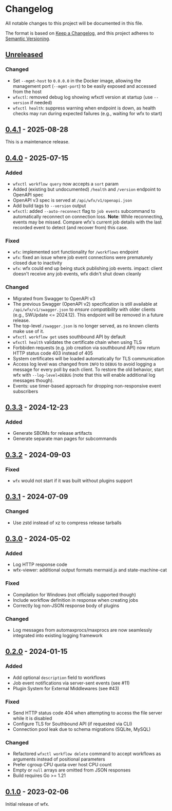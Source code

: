 # Changelog

All notable changes to this project will be documented in this file.

The format is based on [Keep a Changelog](https://keepachangelog.com/en/1.1.0/),
and this project adheres to [Semantic Versioning](https://semver.org/spec/v2.0.0.html).

## [Unreleased]

### Changed

- Set `--mgmt-host` to `0.0.0.0` in the Docker image, allowing the management port (`--mgmt-port`) to be easily exposed and accessed from the host
- `wfxctl`: removed debug log showing wfxctl version at startup (use `--version` if needed)
- `wfxctl health`: suppress warning when endpoint is down, as health checks may run during expected failures (e.g., waiting for wfx to start)

## [0.4.1] - 2025-08-28

This is a maintenance release.

## [0.4.0] - 2025-07-15

### Added

- `wfxctl workflow query` now accepts a `sort` param
- Added (existing but undocumented) `/health` and `/version` endpoint to OpenAPI spec
- OpenAPI v3 spec is served at `/api/wfx/v1/openapi.json`
- Add build tags to `--version` output
- `wfxctl`: added `--auto-reconnect` flag to `job events` subcommand to automatically reconnect on connection loss.
  **Note**: While reconnecting, events may be missed. Compare wfx's current job details with the last recorded event to detect (and recover from) this case.

### Fixed

- `wfx`: implemented sort functionality for `/workflows` endpoint
- `wfx`: fixed an issue where job event connections were prematurely closed due to inactivity
- `wfx`: wfx could end up being stuck publishing job events. impact: client doesn't receive any job events, wfx didn't shut down cleanly

### Changed

- Migrated from Swagger to OpenAPI v3
- The previous Swagger (OpenAPI v2) specification is still available at `/api/wfx/v1/swagger.json` to _ensure compatibility_ with older clients (e.g., SWUpdate <= 2024.12). This endpoint will be removed in a future release.
- The top-level `/swagger.json` is no longer served, as no known clients make use of it.
- `wfxctl workflow get` uses southbound API by default
- `wfxctl health` validates the certificate chain when using TLS
- Forbbiden requests (e.g. job creation via southbound API) now return HTTP status code 403 instead of 405
- System certificates will be loaded automatically for TLS communication
- Access log level was changed from `INFO` to `DEBUG` to avoid logging a message for every poll by each client.
  To restore the old behavior, start wfx with `--log-level=DEBUG` (note that this will enable additional log messages
  though).
- Events: use timer-based approach for dropping non-responsive event subscribers

## [0.3.3] - 2024-12-23

### Added

- Generate SBOMs for release artifacts
- Generate separate man pages for subcommands

## [0.3.2] - 2024-09-03

### Fixed

- `wfx` would not start if it was built without plugins support

## [0.3.1] - 2024-07-09

### Changed

- Use zstd instead of xz to compress release tarballs

## [0.3.0] - 2024-05-02

### Added

- Log HTTP response code
- wfx-viewer: additional output formats mermaid.js and state-machine-cat

### Fixed

- Compilation for Windows (not officially supported though)
- Include workflow definition in response when creating jobs
- Correctly log non-JSON response body of plugins

### Changed

- Log messages from automaxprocs/maxprocs are now seamlessly integrated into existing logging framework

## [0.2.0] - 2024-01-15

### Added

- Add optional `description` field to workflows
- Job event notifications via server-sent events (see #11)
- Plugin System for External Middlewares (see #43)

### Fixed

- Send HTTP status code 404 when attempting to access the file server while it is disabled
- Configure TLS for Southbound API (if requested via CLI)
- Connection pool leak due to schema migrations (SQLite, MySQL)

### Changed

- Refactored `wfxctl workflow delete` command to accept workflows as arguments instead of positional parameters
- Prefer cgroup CPU quota over host CPU count
- Empty or `null` arrays are omitted from JSON responses
- Build requires Go >= 1.21

## [0.1.0] - 2023-02-06

Initial release of wfx.

[0.1.0]: https://github.com/siemens/wfx/releases/tag/v0.1.0
[0.2.0]: https://github.com/siemens/wfx/releases/tag/v0.2.0
[0.3.0]: https://github.com/siemens/wfx/releases/tag/v0.3.0
[0.3.1]: https://github.com/siemens/wfx/releases/tag/v0.3.1
[0.3.2]: https://github.com/siemens/wfx/releases/tag/v0.3.2
[0.3.3]: https://github.com/siemens/wfx/releases/tag/v0.3.3
[0.4.0]: https://github.com/siemens/wfx/releases/tag/v0.4.0
[0.4.1]: https://github.com/siemens/wfx/releases/tag/v0.4.1
[unreleased]: https://github.com/siemens/wfx/compare/v0.4.1...HEAD

